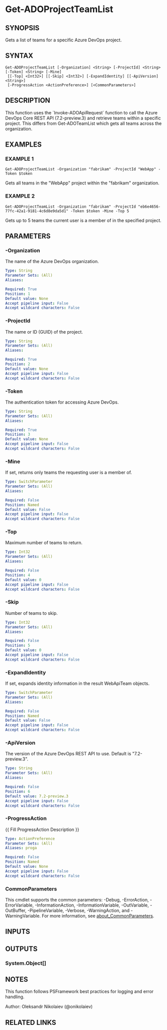 ﻿---
external help file: ado.core-help.xml
Module Name: ado.core
online version: https://learn.microsoft.com/azure/devops
schema: 2.0.0
---

# Get-ADOProjectTeamList

## SYNOPSIS
Gets a list of teams for a specific Azure DevOps project.

## SYNTAX

```
Get-ADOProjectTeamList [-Organization] <String> [-ProjectId] <String> [-Token] <String> [-Mine]
 [[-Top] <Int32>] [[-Skip] <Int32>] [-ExpandIdentity] [[-ApiVersion] <String>]
 [-ProgressAction <ActionPreference>] [<CommonParameters>]
```

## DESCRIPTION
This function uses the \`Invoke-ADOApiRequest\` function to call the Azure DevOps Core REST API (7.2-preview.3) and retrieve teams within a specific project.
This differs from Get-ADOTeamList which gets all teams across the organization.

## EXAMPLES

### EXAMPLE 1
```
Get-ADOProjectTeamList -Organization "fabrikam" -ProjectId "WebApp" -Token $token
```

Gets all teams in the "WebApp" project within the "fabrikam" organization.

### EXAMPLE 2
```
Get-ADOProjectTeamList -Organization "fabrikam" -ProjectId "eb6e4656-77fc-42a1-9181-4c6d8e9da5d1" -Token $token -Mine -Top 5
```

Gets up to 5 teams the current user is a member of in the specified project.

## PARAMETERS

### -Organization
The name of the Azure DevOps organization.

```yaml
Type: String
Parameter Sets: (All)
Aliases:

Required: True
Position: 1
Default value: None
Accept pipeline input: False
Accept wildcard characters: False
```

### -ProjectId
The name or ID (GUID) of the project.

```yaml
Type: String
Parameter Sets: (All)
Aliases:

Required: True
Position: 2
Default value: None
Accept pipeline input: False
Accept wildcard characters: False
```

### -Token
The authentication token for accessing Azure DevOps.

```yaml
Type: String
Parameter Sets: (All)
Aliases:

Required: True
Position: 3
Default value: None
Accept pipeline input: False
Accept wildcard characters: False
```

### -Mine
If set, returns only teams the requesting user is a member of.

```yaml
Type: SwitchParameter
Parameter Sets: (All)
Aliases:

Required: False
Position: Named
Default value: False
Accept pipeline input: False
Accept wildcard characters: False
```

### -Top
Maximum number of teams to return.

```yaml
Type: Int32
Parameter Sets: (All)
Aliases:

Required: False
Position: 4
Default value: 0
Accept pipeline input: False
Accept wildcard characters: False
```

### -Skip
Number of teams to skip.

```yaml
Type: Int32
Parameter Sets: (All)
Aliases:

Required: False
Position: 5
Default value: 0
Accept pipeline input: False
Accept wildcard characters: False
```

### -ExpandIdentity
If set, expands identity information in the result WebApiTeam objects.

```yaml
Type: SwitchParameter
Parameter Sets: (All)
Aliases:

Required: False
Position: Named
Default value: False
Accept pipeline input: False
Accept wildcard characters: False
```

### -ApiVersion
The version of the Azure DevOps REST API to use.
Default is "7.2-preview.3".

```yaml
Type: String
Parameter Sets: (All)
Aliases:

Required: False
Position: 6
Default value: 7.2-preview.3
Accept pipeline input: False
Accept wildcard characters: False
```

### -ProgressAction
{{ Fill ProgressAction Description }}

```yaml
Type: ActionPreference
Parameter Sets: (All)
Aliases: proga

Required: False
Position: Named
Default value: None
Accept pipeline input: False
Accept wildcard characters: False
```

### CommonParameters
This cmdlet supports the common parameters: -Debug, -ErrorAction, -ErrorVariable, -InformationAction, -InformationVariable, -OutVariable, -OutBuffer, -PipelineVariable, -Verbose, -WarningAction, and -WarningVariable. For more information, see [about_CommonParameters](http://go.microsoft.com/fwlink/?LinkID=113216).

## INPUTS

## OUTPUTS

### System.Object[]
## NOTES
This function follows PSFramework best practices for logging and error handling.

Author: Oleksandr Nikolaiev (@onikolaiev)

## RELATED LINKS
